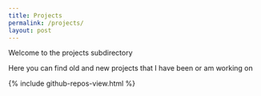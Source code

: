 ```yaml
---
title: Projects
permalink: /projects/
layout: post
---
```


Welcome to the projects subdirectory

Here you can find old and new projects that I have been or am working on

{% include github-repos-view.html %}
